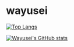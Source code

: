 # wayusei

[![Top Langs](https://github-readme-stats.vercel.app/api/top-langs/?username=wayusei)](https://github.com/wayusei/github-readme-stats)

[![Wayusei's GitHub stats](https://github-readme-stats.vercel.app/api?username=wayusei&show_icons=true&theme=transparent)](https://github.com/wayusei/github-readme-stats)

